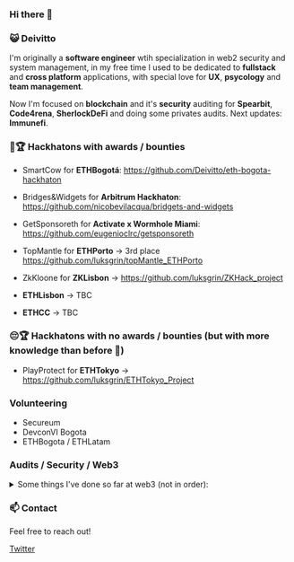 ### Hi there 👋

### 😺 Deivitto
I'm originally a **software engineer** wtih specialization in web2 security and system management, in my free time I used to be dedicated to **fullstack** and **cross platform** applications, with special love for **UX**, **psycology** and **team management**.

Now I'm focused on **blockchain** and it's **security** auditing for **Spearbit**, **Code4rena**, **SherlockDeFi** and doing some privates audits. Next updates: **Immunefi**.

### 👨🏆 Hackhatons with awards / bounties
- SmartCow for **ETHBogotá**: https://github.com/Deivitto/eth-bogota-hackhaton
- Bridges&Widgets for **Arbitrum Hackhaton**: https://github.com/nicobevilacqua/bridgets-and-widgets
- GetSponsoreth for **Activate x Wormhole Miami**: https://github.com/eugenioclrc/getsponsoreth
- TopMantle for **ETHPorto** -> 3rd place https://github.com/luksgrin/topMantle_ETHPorto 
- ZkKloone for **ZKLisbon** -> https://github.com/luksgrin/ZKHack_project

- **ETHLisbon** -> TBC
- **ETHCC** -> TBC

### 😔🏆 Hackhatons with no awards / bounties (but with more knowledge than before 🤪)
- PlayProtect for **ETHTokyo** -> https://github.com/luksgrin/ETHTokyo_Project

### Volunteering
- Secureum
- DevconVI Bogota
- ETHBogota / ETHLatam

### Audits / Security / Web3
<details>
  <summary>Some things I've done so far at web3 (not in order):</summary>
  
- Audits / Security related
  - Secureum Bootcamp from Epoch0 - EpochInfinite
  - Top 16–32 at some of Secureum Races -> CAREs
  - Top 150 at Code4rena 2022 (starting at July aprox)
  - Top 100 at Sherlock 2022 (starting october/november)
  - Joined Spearbit at December 2022
  - Read more reports and medium posts that I can count
  - Wrote my own basic static analyzer + tons of scripts to work faster
- CTF
  - DefiSummit CTF solved
  - CaptureTheEther CTF solved
  - Studied typical CTF writeups (Ethernaut, Paradigm...)
- Hackhatons
  - 5 hackhatons with awards 
  - 1 hachkaton not awarded

</details>

### 📫 Contact
Feel free to reach out!

[Twitter](https://twitter.com/Deivitto)
